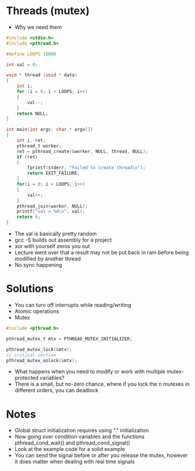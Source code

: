 # Threads (mutex)
* Why we need them

```C
#include <stdio.h>
#include <pthread.h>

#define LOOPS 10000

int val = 0;

void * thread (void * data)
{
    int i;
    for (i = 0; i < LOOPS; i++)
    {
        val--;
    }
    return NULL;
}

int main(int argc, char * argv[])
{
    int i, ret;
    pthread_t worker;
    ret = pthread_create(&worker, NULL, thread, NULL);
    if (ret)
    {
        fprintf(stderr, "Failed to create thread\n");
        return EXIT_FAILURE;
    }
    for(i = 0; i < LOOPS; i++)
    {
        val++;
    }
    pthread_join(worker, NULL);
    printf("val = %d\n", val);
    return 0;
}
```

* The val is basically pretty random
* gcc -S builds out assembly for a project
* xor with yourself zeros you out
* Lecture went over that a result may not be put back in ram before being modified by another thread
* No sync happening

# Solutions
* You can turn off interrupts while reading/writing
* Atomic operations
* Mutex

```C
#include <pthread.h>

pthread_mutex_t mtx = PTHREAD_MUTEX_INITIALIZER;

pthread_mutex_lock(&mtx);
// critical section
pthread_mutex_unlock(&mtx);
```
* What happens when you need to modify or work with multiple mutex-protected variables?
* There is a small, but no-zero chance, where if you lock the n mutexes in different orders, you can deadlock

# Notes
* Global struct initialization requires using "." initialization
* Now going over condition variables and the functions pthread_cond_wait() and pthread_cond_signal()
* Look at the example code for a solid example
* You can send the signal before or after you release the mutex, however it does matter when dealing with real time signals

